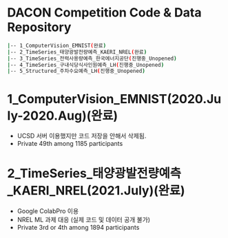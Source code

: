 # DACON Competition Code & Data Repository

```bash
|-- 1_ComputerVision_EMNIST(완료)
|-- 2_TimeSeries_태양광발전량예측_KAERI_NREL(완료)
|-- 3_TimeSeries_전력사용량예측_한국에너지공단(진행중_Unopened)
|-- 4_TimeSeries_구내식당식사인원예측_LH(진행중_Unopened)
|-- 5_Structured_주차수요예측_LH(진행중_Unopened)
```

# 1_ComputerVision_EMNIST(2020.July-2020.Aug)(완료)
- UCSD 서버 이용했지만 코드 저장을 안해서 삭제됨.
- Private 49th among 1185 participants

# 2_TimeSeries_태양광발전량예측_KAERI_NREL(2021.July)(완료)
- Google ColabPro 이용
- NREL ML 과제 대응 (실제 코드 및 데이터 공개 불가)
- Private 3rd or 4th among 1894 participants